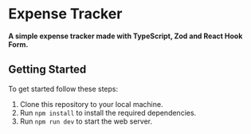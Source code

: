 # Expense Tracker

**A simple expense tracker made with TypeScript, Zod and React Hook Form.**

## Getting Started
To get started follow these steps:

1. Clone this repository to your local machine.
2. Run `npm install` to install the required dependencies.
3. Run `npm run dev` to start the web server.
